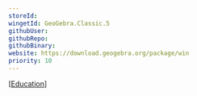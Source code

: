 ```yaml
---
storeId: 
wingetId: GeoGebra.Classic.5
githubUser: 
githubRepo: 
githubBinary: 
website: https://download.geogebra.org/package/win
priority: 10
---
```


[[Education](../Education.md)]